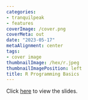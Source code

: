 ```yaml
---
categories:
- tranquilpeak
- features
coverImage: /cover.png
coverMeta: out
date: "2023-05-17"
metaAlignment: center
tags:
- cover image
thumbnailImage: /hex/r.jpeg
thumbnailImagePosition: left
title: R Programming Basics
---
```


Click [here](/slides/5Basics_of_Rprogramming/5_basics_IASSL.html) to view the slides.